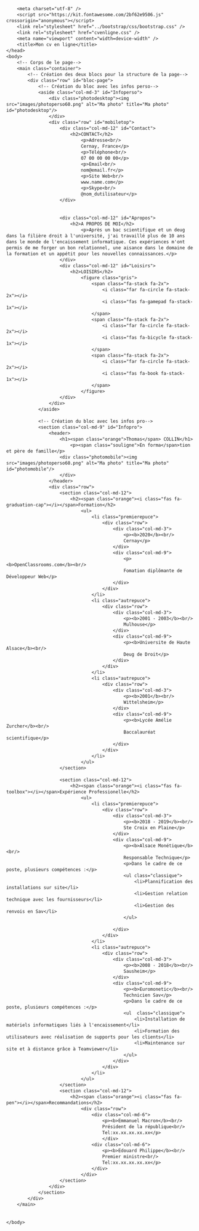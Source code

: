 <!DOCTYPE html>
<html lang=fr>
	<head>
		<!-- En tête de la page-->

		<meta charset="utf-8" />
		<script src="https://kit.fontawesome.com/2bf62e9506.js" crossorigin="anonymous"></script>
		<link rel="stylesheet" href="../bootstrap/css/bootstrap.css" />
		<link rel="stylesheet" href="cvenligne.css" />
		<meta name="viewport" content="width=device-width" />
		<title>Mon cv en ligne</title>
	</head>
	<body>
		<!-- Corps de le page-->
		<main class="container">
			<!-- Création des deux blocs pour la structure de la page-->
			<div class="row" id="bloc-page">
				<!-- Création du bloc avec les infos perso-->
				<aside class="col-md-3" id="Infoperso">
					<div class="photodesktop"><img src="images/photoperso60.png" alt="Ma photo" title="Ma photo" id="photodesktop"/>
					</div>
					<div class="row" id="mobiletop">
						<div class="col-md-12" id="Contact">
							<h2>CONTACT</h2>
								<p>Adresse<br/>
								Cernay, France</p>
								<p>Téléphone<br/>
								07 00 00 00 00</p>
								<p>Email<br/>
								nom@email.fr</p>
								<p>Site Web<br/>
								www.name.com</p>
								<p>Skype<br/>
								@nom_dutilisateur</p>
						</div>


						<div class="col-md-12" id="Apropos">
							<h2>A PROPOS DE MOI</h2>
								<p>Après un bac scientifique et un deug dans la filière droit à l'université, j'ai travaillé plus de 10 ans dans le monde de l'encaissement informatique. Ces expériences m'ont permis de me forger un bon relationnel, une aisance dans le domaine de la formation et un appétit pour les nouvelles connaissances.</p>
						</div>
						<div class="col-md-12" id="Loisirs">
							<h2>LOISIRS</h2>
								<figure class="gris">
									<span class="fa-stack fa-2x">
										<i class="far fa-circle fa-stack-2x"></i>
										<i class="fas fa-gamepad fa-stack-1x"></i>
									</span>
									<span class="fa-stack fa-2x">
										<i class="far fa-circle fa-stack-2x"></i>
										<i class="fas fa-bicycle fa-stack-1x"></i>
									</span>
									<span class="fa-stack fa-2x">
										<i class="far fa-circle fa-stack-2x"></i>
										<i class="fas fa-book fa-stack-1x"></i>
									</span>
								</figure>
						</div>
					</div>
				</aside>

				<!-- Création du bloc avec les infos pro-->
				<section class="col-md-9" id="Infopro">
					<header>
						<h1><span class="orange">Thomas</span> COLLIN</h1>
							<p><span class="souligne">En forma</span>tion et père de famille</p>
						<div class="photomobile"><img src="images/photoperso60.png" alt="Ma photo" title="Ma photo" id="photomobile"/>
						</div>
					</header>
					<div class="row">
						<section class="col-md-12">
							<h2><span class="orange"><i class="fas fa-graduation-cap"></i></span>Formation</h2>
								<ul>
									<li class="premierepuce">
										<div class="row">
											<div class="col-md-3">
												<p><b>2020</b><br/>
												Cernay</p>
											</div>
											<div class="col-md-9">
								 				<p><b>OpenClassrooms.com</b><br/>
								 				Fomation diplômante de Développeur Web</p>
											</div>
										</div>
									</li>									
									<li class="autrepuce">
										<div class="row">
											<div class="col-md-3">
												<p><b>2001 - 2003</b><br/>
												Mulhouse</p>
											</div>
											<div class="col-md-9">
								 				<p><b>Universite de Haute Alsace</b><br/>
								 				Deug de Droit</p>
											</div>
										</div>
									</li>
									<li class="autrepuce">
										<div class="row">
											<div class="col-md-3">
												<p><b>2001</b><br/>
												Wittelsheim</p>
											</div>
											<div class="col-md-9">
												<p><b>Lycée Amélie Zurcher</b><br/>
												Baccalauréat scientifique</p>
											</div>
										</div>
									</li>
								</ul>
						</section>
				
						<section class="col-md-12">							
							<h2><span class="orange"><i class="fas fa-toolbox"></i></span>Expérience Professionelle</h2>
								<ul>
									<li class="premierepuce">
										<div class="row">
											<div class="col-md-3">
												<p><b>2018 - 2019</b><br/>
												Ste Croix en Plaine</p>
											</div>
											<div class="col-md-9">
												<p><b>Alsace Monétique</b><br/>
												Responsable Technique</p>
												<p>Dans le cadre de ce poste, plusieurs compétences :</p>
												<ul class="classique">
													<li>Plannification des installations sur site</li>
													<li>Gestion relation technique avec les fournisseurs</li>
													<li>Gestion des renvois en Sav</li>
												</ul>

											</div>
										</div>
									</li>
									<li class="autrepuce">
										<div class="row">
											<div class="col-md-3">
												<p><b>2008 - 2018</b><br/>
												Sausheim</p>
											</div>
											<div class="col-md-9">
												<p><b>Euromonetic</b><br/>
												Technicien Sav</p>
												<p>Dans le cadre de ce poste, plusieurs compétences :</p>
												<ul  class="classique">
													<li>Installation de matériels informatiques liés à l'encaissement</li>
													<li>Formation des utilisateurs avec réalisation de supports pour les clients</li>
													<li>Maintenance sur site et à distance grâce à Teamviewer</li>
												</ul>
											</div>
										</div>
									</li>
								</ul>
						</section>
						<section class="col-md-12">
							<h2><span class="orange"><i class="fas fa-pen"></i></span>Recommandations</h2>
								<div class="row">
									<div class="col-md-6">
										<p><b>Emmanuel Macron</b><br/>
										Président de la république<br/>
										Tel:xx.xx.xx.xx.xx</p>
										</div>
									<div class="col-md-6">
										<p><b>Edouard Philippe</b><br/>
										Premier ministre<br/>
										Tel:xx.xx.xx.xx.xx</p>					
									</div>
								</div>
						</section>
					</div>
				</section>
			</div>
		</main>
	

	</body>
</html>
